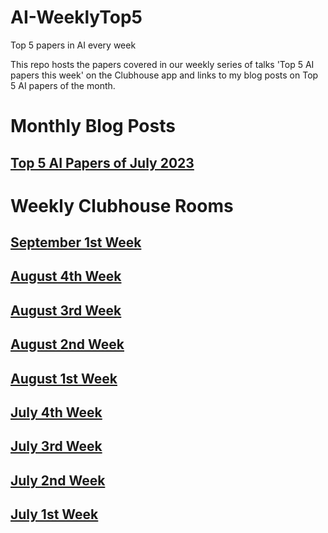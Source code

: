 # AI-WeeklyTop5
Top 5 papers in AI every week

This repo hosts the papers covered in our weekly series of talks 'Top 5 AI papers this week' on the Clubhouse app and links to my blog posts on Top 5 AI papers of the month.

# Monthly Blog Posts
## [Top 5 AI Papers of July 2023](https://learnopencv.com/top-5-ai-papers-of-july-2023/)

# Weekly Clubhouse Rooms

## [September 1st Week](https://github.com/dataplayer12/AI-WeeklyTop5/tree/main/September-1st-week)

## [August 4th Week](https://github.com/dataplayer12/AI-WeeklyTop5/tree/main/August-4th-week)

## [August 3rd Week](https://github.com/dataplayer12/AI-WeeklyTop5/tree/main/August-3rd-week/README.md)

## [August 2nd Week](https://github.com/dataplayer12/AI-WeeklyTop5/tree/main/August-2nd-week/README.md)

## [August 1st Week](https://github.com/dataplayer12/AI-WeeklyTop5/tree/main/August-1st-week/README.md)

## [July 4th Week](https://github.com/dataplayer12/AI-WeeklyTop5/blob/main/July-4th-week/README.md)

## [July 3rd Week](https://github.com/dataplayer12/AI-WeeklyTop5/blob/main/July-3rd-week/README.md)

## [July 2nd Week](https://github.com/dataplayer12/AI-WeeklyTop5/blob/main/July-2nd-week/README.md)

## [July 1st Week](https://github.com/dataplayer12/AI-WeeklyTop5/blob/main/July-1st-week/README.md)
